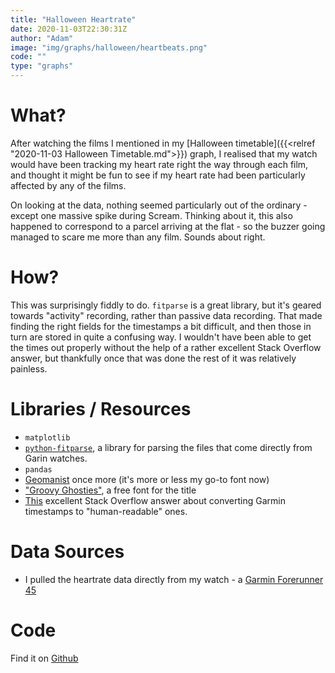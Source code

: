 ```yaml
---
title: "Halloween Heartrate"
date: 2020-11-03T22:30:31Z
author: "Adam"
image: "img/graphs/halloween/heartbeats.png"
code: ""
type: "graphs"
---
```


# What?
After watching the films I mentioned in my 
[Halloween timetable]({{<relref "2020-11-03 Halloween Timetable.md">}}) graph, 
I realised that my watch would have been tracking my heart rate right the way 
through each film, and thought it might be fun to see if my heart rate had been
particularly affected by any of the films.

On looking at the data, nothing seemed particularly out of the ordinary - except
one massive spike during Scream. Thinking about it, this also happened to 
correspond to a parcel arriving at the flat - so the buzzer going managed to 
scare me more than any film. Sounds about right.

# How?
This was surprisingly fiddly to do. `fitparse` is a great library, but it's 
geared towards "activity" recording, rather than passive data recording. That
made finding the right fields for the timestamps a bit difficult, and then those
in turn are stored in quite a confusing way. I wouldn't have been able to get 
the times out properly without the help of a rather excellent Stack Overflow 
answer, but thankfully once that was done the rest of it was relatively 
painless.

# Libraries / Resources
- `matplotlib`
- [`python-fitparse`](<https://github.com/dtcooper/python-fitparse>), a library
  for parsing the files that come directly from Garin watches.
- `pandas`
- [Geomanist](<https://www.atipofoundry.com/fonts/geomanist>) once more (it's 
  more or less my go-to font now)
- ["Groovy Ghosties"](<https://www.dafont.com/groovy-ghosties.font>), a free 
  font for the title
- [This](<https://stackoverflow.com/a/57836047>) excellent Stack Overflow answer
  about converting Garmin timestamps to "human-readable" ones.

# Data Sources
- I pulled the heartrate data directly from my watch - a 
  [Garmin Forerunner 45](<https://buy.garmin.com/en-GB/GB/p/641121>)

# Code
Find it on [Github](<https://github.com/asongtoruin/data_analysis/blob/master/halloween/heartrate.py>)
